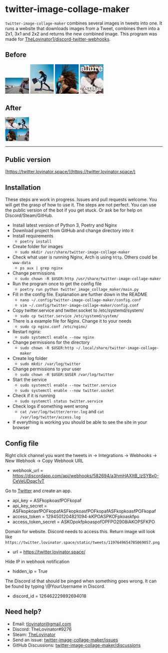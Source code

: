 # twitter-image-collage-maker

`twitter-image-collage-maker` combines several images in tweets into one.
It runs a website that downloads images from a Tweet, combines them into a 2x1, 3x1 and 2x2 and returns the new combined image. This program was made for [TheLovinator1/discord-twitter-webhooks](https://github.com/TheLovinator1/discord-twitter-webhooks).

## Before

<p float="left">
<img alt="Before1" src="extras\img\EJ7n4pfU0AE6gUg.jpg" width="15%" height="15%">
<img alt="Before2" src="extras\img\EJ7n4pfU4AARDwj.jpg" width="15%" height="15%">
<img alt="Before3" src="extras\img\EJ7n4pfVUAA9kHQ.jpg" width="15%" height="15%">
<img alt="Before4" src="extras\img\EJ7n4pfVUAEJskS.jpg" width="15%" height="15%">
</p>

## After

<img alt="After1" src="extras\img\1197649654785069057.jpg" width="15%" height="15%">

---

## Public version

[https://twitter.lovinator.space/](https://twitter.lovinator.space/)

## Installation

These steps are work in progress. Issues and pull requests welcome. You will get the grasp of how to use it. The steps are not perfect. You can use the public version of the bot if you get stuck. Or ask be for help on Discord/Steam/GitHub.

- Install latest version of Python 3, Poetry and Nginx
- Download project from GitHub and change directory into it
- Install requirements
  - `poetry install`
- Create folder for images
  - `sudo mkdir /usr/share/twitter-image-collage-maker`
- Check what user is running Nginx, Arch is using `http`. Others could be `www-data`
  - `ps aux | grep nginx`
- Change permissions
  - `sudo chown -R $USER:http /usr/share/twitter-image-collage-maker`
- Run the program once to get the config file
  - `poetry run python twitter_image_collage_maker/main.py`
- Fill in the config file. Explanation are further down in the README
  - `nano ~/.config/twitter-image-collage-maker/config.conf`
  - `vim ~/.config/twitter-image-collage-maker/config.conf`
- Copy twitter.service and twitter.socket to /etc/systemd/system/
  - `sudo cp twitter.service /etc/systemd/system/`
- There is a example file for Nginx. Change it to your needs
  - `sudo cp nginx.conf /etc/nginx/`
- Restart nginx:
  - `sudo systemctl enable --now nginx`
- Change permissions for the directory
  - `sudo chown -R $USER:http ~/.local/share/twitter-image-collage-maker`
- Create log folder
  - `sudo mkdir /var/log/twitter`
- Change permissions to your user
  - `sudo chown -R $USER:$USER /var/log/twitter`
- Start the service
  - `sudo systemctl enable --now twitter.service`
  - `sudo systemctl enable --now twitter.socket`
- Check if it is running
  - `sudo systemctl status twitter.service`
- Check logs if something went wrong
  - `cat /var/log/twitter/error.log` and `cat /var/log/twitter/access.log`
- If everything is working you should be able to see the site in your browser

## Config file

Right click channel you want the tweets in -> Integrations -> Webhooks -> New Webhook -> Copy Webhook URL

- webhook_url = https://discordapp.com/api/webhooks/582694/a3hmHAXItB_lzSYBx0-CeVeUDqac1vT

Go to [Twitter](https://developer.twitter.com/en/portal/apps/new) and create an app.

- api_key = ASFkopkoasfPOFkopaf
- api_key_secret = ASFkopkoasfPOFkopafASFkopkoasfPOFkopafASFkopkoasfPOFkopaf
- access_token = 1294501204821094-kKPOASPKOFpkoaskfpo
- access_token_secret = ASKOpokfpkoaspofOPFPO2908iAKOPSFKPO

Domain for website. Discord needs to access this. Return image will look like `https://twitter.lovinator.space/static/tweets/1197649654785069057.png`

- url = https://twitter.lovinator.space/

Hide IP in webhook notification

- hidden_ip = True

The Discord id that should be pinged when something goes wrong. It can be found by typing \\@YourUsername in Discord.

- discord_id = 126462229892694018

</details>

## Need help?

- Email: [tlovinator@gmail.com](mailto:tlovinator@gmail.com)
- Discord: TheLovinator#9276
- Steam: [TheLovinator](https://steamcommunity.com/id/TheLovinator/)
- Send an issue: [twitter-image-collage-maker/issues](https://github.com/TheLovinator1/twitter-image-collage-maker/issues)
- GitHub Discussions: [twitter-image-collage-maker/discussions](https://github.com/TheLovinator1/twitter-image-collage-maker/discussions)
